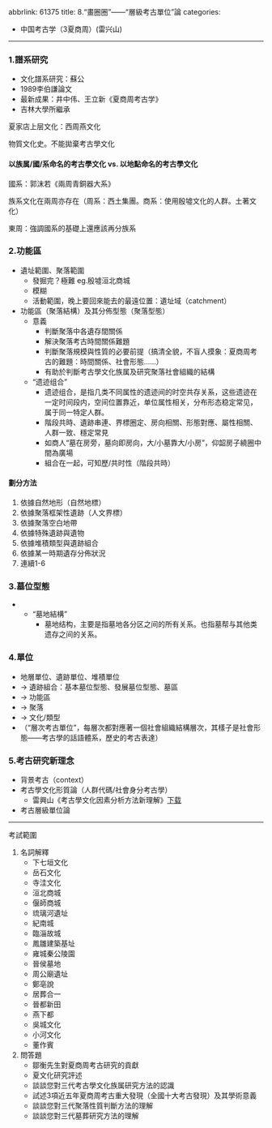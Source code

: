 abbrlink: 61375
title: 8.“畫圈圈”——“層級考古單位”論
categories:
  - 中国考古学（3夏商周）(雷兴山)
---
### 1.譜系研究

- 文化譜系研究：蘇公
- 1989李伯謙論文
- 最新成果：井中伟、王立新《夏商周考古学》
- 吉林大學所繼承

夏家店上层文化：西周燕文化

物質文化史。不能拋棄考古學文化

#### 以族属/國/系命名的考古學文化 vs. 以地點命名的考古學文化

國系：郭沫若《兩周青銅器大系》

族系文化在兩周亦存在（周系：西土集團。商系：使用殷墟文化的人群。土著文化）

東周：強調國系的基礎上還應該再分族系

### 2.功能區

- 遺址範圍、聚落範圍
	- 發掘完？極難 eg.殷墟洹北商城
	- 模糊
	- 活動範圍，晚上要回來能去的最遠位置：遺址域（catchment）
- 功能區（聚落結構）及其分佈型態（聚落型態）
	- 意義
		- 判斷聚落中各遺存間關係
		- 解決聚落考古時間關係難題
		- 判斷聚落規模與性質的必要前提（搞清全貌，不盲人摸象：夏商周考古的難題：時間關係、社會形態……）
		- 有助於判斷考古學文化族属及研究聚落社會組織的結構
	- “遗迹组合”
		- 遗迹组合，是指几类不同属性的遗迹间的时空共存关系，这些遗迹在一定时间段内，空间位置靠近，单位属性相关，分布形态稳定常见，属于同一特定人群。
		- 階段共時、遺跡串連、界標圈定、房向相關、形態對應、屬性相關、人群一致、穩定常見
		- 如商人“墓在房旁，墓向即房向，大/小墓靠大/小房”，仰韶房子繞圈中間為廣場
		- 組合在一起，可知歷/共时性（階段共時）

#### 劃分方法

1. 依據自然地形（自然地標）
2. 依據聚落框架性遺跡（人文界標）
3. 依據聚落空白地帶
4. 依據特殊遺跡與遺物
5. 依據堆積類型與遺跡組合
6. 依據某一時期遺存分佈狀況
7. 連續1-6

### 3.墓位型態

  - - “墓地結構”
		- 墓地结构，主要是指墓地各分区之间的所有关系。也指墓帮与其他类遗存之间的关系。

### 4.單位

- 地層單位、遺跡單位、堆積單位
- -> 遺跡組合：基本墓位型態、發展墓位型態、墓區
- -> 功能區
- -> 聚落
- -> 文化/類型
- （“層次考古單位”，每層次都對應著一個社會組織結構層次，其樣子是社會形態——考古學的話語體系，歷史的考古表達）

### 5.考古研究新理念

- 背景考古（context）
- 考古學文化形質論（人群代碼/社會身分考古學）
	- 雷興山《考古學文化因素分析方法新理解》<a href="雷兴山—考古学文化因素分析方法新理解(2).docx" download="雷兴山—考古学文化因素分析方法新理解(2).docx">下载</a>
- 考古層級單位論

***

考試範圍

1. 名詞解釋
	- 下七垣文化
	- 岳石文化
	- 寺洼文化
	- 洹北商城
	- 偃師商城
	- 琉璃河遺址
	- 紀南城
	- 臨淄故城
	- 鳳雛建築基址
	- 雍城秦公陵園
	- 晉侯墓地
	- 周公廟遺址
	- 鄭亳說
	- 居葬合一
	- 晉都新田
	- 燕下都
	- 吳城文化
	- 小河文化
	- 董作賓
1. 問答題
	- 鄒衡先生對夏商周考古研究的貢獻
	- 夏文化研究評述
	- 談談您對三代考古學文化族属研究方法的認識
	- 試述3項近五年夏商周考古重大發現（全國十大考古發現）及其學術意義
	- 談談您對三代聚落性質判斷方法的理解
	- 談談您對三代墓葬研究方法的理解